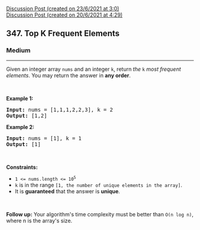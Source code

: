 [Discussion Post (created on 23/6/2021 at 3:0)](https://leetcode.com/problems/top-k-frequent-elements/discuss/1355866/C%2B%2Bor-EASY-or-EFFICIENT-code)  
[Discussion Post (created on 20/6/2021 at 4:29)](https://leetcode.com/problems/top-k-frequent-elements/discuss/1349377/C%2B%2Bor-EASY-TO-UNDERSTANDor-fast-and-efficient-or-using-comparator-function)  
<h2>347. Top K Frequent Elements</h2><h3>Medium</h3><hr><div><p>Given an integer array <code>nums</code> and an integer <code>k</code>, return <em>the</em> <code>k</code> <em>most frequent elements</em>. You may return the answer in <strong>any order</strong>.</p>

<p>&nbsp;</p>
<p><strong>Example 1:</strong></p>
<pre><strong>Input:</strong> nums = [1,1,1,2,2,3], k = 2
<strong>Output:</strong> [1,2]
</pre><p><strong>Example 2:</strong></p>
<pre><strong>Input:</strong> nums = [1], k = 1
<strong>Output:</strong> [1]
</pre>
<p>&nbsp;</p>
<p><strong>Constraints:</strong></p>

<ul>
	<li><code>1 &lt;= nums.length &lt;= 10<sup>5</sup></code></li>
	<li><code>k</code> is in the range <code>[1, the number of unique elements in the array]</code>.</li>
	<li>It is <strong>guaranteed</strong> that the answer is <strong>unique</strong>.</li>
</ul>

<p>&nbsp;</p>
<p><strong>Follow up:</strong> Your algorithm's time complexity must be better than <code>O(n log n)</code>, where n is the array's size.</p>
</div>